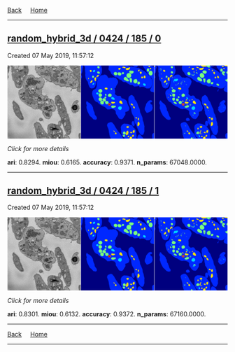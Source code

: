 
[Back](..)&nbsp;&nbsp;&nbsp;&nbsp;&nbsp;[Home](https://leapmanlab.github.io/snapshots)

---

<div class="summary"><a href="0"><h2>random_hybrid_3d / 0424 / 185 / 0</h2></a><p>Created 07 May 2019, 11:57:12
</p><a href="0"><img src="0/media/summary.png" align="center"></a><p>
<i>Click for more details</i>
</p></div>

**ari**: 0.8294. **miou**: 0.6165. **accuracy**: 0.9371. **n_params**: 67048.0000. 

---

<div class="summary"><a href="1"><h2>random_hybrid_3d / 0424 / 185 / 1</h2></a><p>Created 07 May 2019, 11:57:12
</p><a href="1"><img src="1/media/summary.png" align="center"></a><p>
<i>Click for more details</i>
</p></div>

**ari**: 0.8301. **miou**: 0.6132. **accuracy**: 0.9372. **n_params**: 67160.0000. 

---

[Back](..)&nbsp;&nbsp;&nbsp;&nbsp;&nbsp;[Home](https://leapmanlab.github.io/snapshots)

---